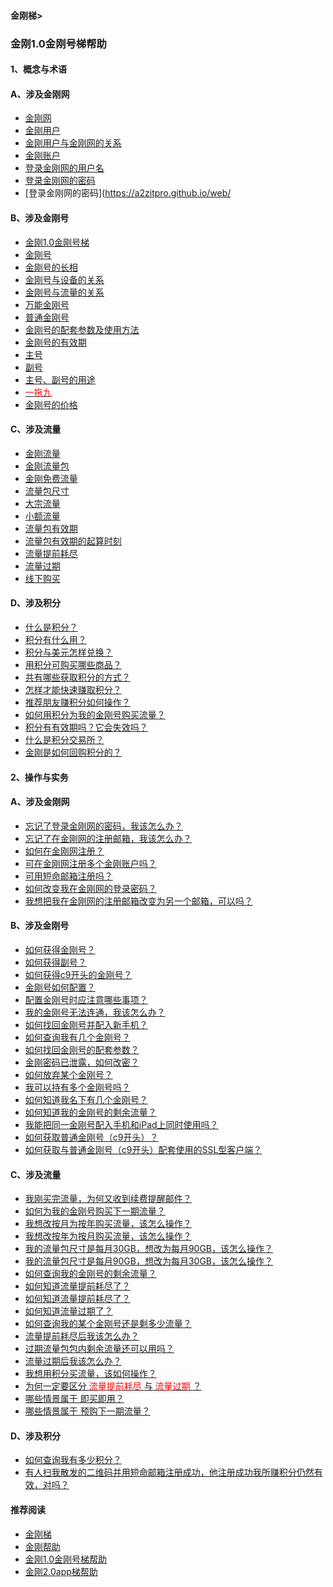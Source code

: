 #### 金刚梯>

### 金刚1.0金刚号梯帮助

#### 1、概念与术语
#### A、涉及金刚网
- [金刚网](https://a2zitpro.github.io/web/kksitecn)
- [金刚用户](https://a2zitpro.github.io/web/kkuser)
- [金刚用户与金刚网的关系](https://a2zitpro.github.io/web/mappingrelationshipbetweenkkuser&kksitecn)
- [金刚账户](https://a2zitpro.github.io/web/kkaccount)
- [登录金刚网的用户名](https://a2zitpro.github.io/web/kkusername&passwdonkksitecn)
- [登录金刚网的密码](https://a2zitpro.github.io/web/kkusername&passwdonkksitecn)
- [登录金刚网的密码](https://a2zitpro.github.io/web/

#### B、涉及金刚号
- [金刚1.0金刚号梯](https://a2zitpro.github.io/web/kkproducts1.0)
- [金刚号](https://a2zitpro.github.io/web/kkid)
- [金刚号的长相](https://a2zitpro.github.io/web/kkidform)
- [金刚号与设备的关系](https://a2zitpro.github.io/web/mappingrelationshipbetweenkkid&device)
- [金刚号与流量的关系](https://a2zitpro.github.io/web/mappingrelationshipbetweenkkid&kkdatatraffic)
- [万能金刚号](https://a2zitpro.github.io/web/multipurposekkid)
- [普通金刚号](https://a2zitpro.github.io/web/singlepurposekkid)
- [金刚号的配套参数及使用方法](https://a2zitpro.github.io/web/parametersofkkid)
- [金刚号的有效期](https://a2zitpro.github.io/web/kkidvalidity)
- [主号](https://a2zitpro.github.io/web/mainkkid) 
- [副号](https://a2zitpro.github.io/web/auxiliarykkid)
- [主号、副号的用途](https://a2zitpro.github.io/web/usageofkkid) 
- [<font color="Red"> 一拖九 </font>](https://a2zitpro.github.io/web/onefornine)
- [金刚号的价格](https://a2zitpro.github.io/web/kkidprice)

#### C、涉及流量
- [金刚流量](https://a2zitpro.github.io/web/kkdatatraffic)
- [金刚流量包](https://a2zitpro.github.io/web/kkdatatrafficpackage)
- [金刚免费流量](https://a2zitpro.github.io/web/kkdatatrafficfree)
- [流量包尺寸](https://a2zitpro.github.io/web/kkdatatrafficsize)
- [大宗流量](https://a2zitpro.github.io/web/bulkkkdatatraffic)
- [小额流量](https://a2zitpro.github.io/web/smallamountkkdatatraffic)
- [流量包有效期](https://a2zitpro.github.io/web/kkdatatrafficvalidityperiod)
- [流量包有效期的起算时刻](https://a2zitpro.github.io/web/kkdatatrafficpakagevalidityperiodstarttime)
- [流量提前耗尽](https://a2zitpro.github.io/web/kkdatatrafficisexhaustedearly)
- [流量过期](https://a2zitpro.github.io/web/kkdatatrafficexpired)
- [线下购买](https://a2zitpro.github.io/web/offlinepurchasedatatraffic)


#### D、涉及积分

- [什么是积分？](https://a2zitpro.github.io/web/kkpoints)
- [积分有什么用？](https://a2zitpro.github.io/web/useofkkpoints)
- [积分与美元怎样兑换？](https://a2zitpro.github.io/web/kkpointstoexchangedollars)
- [用积分可购买哪些商品？](https://a2zitpro.github.io/web/kkgoodsthatcanbepurchasedwithkkpoints)
- [共有哪些获取积分的方式？](https://a2zitpro.github.io/web/waystoearnkkpoints)
- [怎样才能快速赚取积分？](https://a2zitpro.github.io/web/toearnpointsquickly)
- [推荐朋友赚积分如何操作？](https://a2zitpro.github.io/web/workingmethodsofkkreferee)
- [如何用积分为我的金刚号购买流量？](https://a2zitpro.github.io/web/thewaytobuydatatrafficwithpoints)
- [积分有有效期吗？它会失效吗？](https://a2zitpro.github.io/web/kkpointsexpired)
- [什么是积分交易所？](https://a2zitpro.github.io/web/kkpointexchange)
- [金刚是如何回购积分的？](https://a2zitpro.github.io/web/buybackpoints)

#### 2、操作与实务

#### A、涉及金刚网

- [忘记了登录金刚网的密码，我该怎么办？](https://a2zitpro.github.io/web/forgettenpasswdonkksite)
- [忘记了在金刚网的注册邮箱，我该怎么办？](https://a2zitpro.github.io/web/forgettenregemailaddress)
- [如何在金刚网注册？](https://a2zitpro.github.io/web/reginkksitecn)
- [可在金刚网注册多个金刚账户吗？](https://a2zitpro.github.io/web/mutimailboxreginkksitecn)
- [可用短命邮箱注册吗？](https://a2zitpro.github.io/web/disposableemailreg)
- [如何改变我在金刚网的登录密码？]()
- [我想把我在金刚网的注册邮箱改变为另一个邮箱，可以吗？]()

#### B、涉及金刚号
- [如何获得金刚号？](https://a2zitpro.github.io/web/getkkid)
- [如何获得副号？](https://a2zitpro.github.io/web/getauxiliarykkid)
- [如何获得c9开头的金刚号？](https://a2zitpro.github.io/web/getkkidstartingwithc9)
- [金刚号如何配置？](https://a2zitpro.github.io/web/list_kkproducts1.0)
- [配置金刚号时应注意哪些事项？](https://a2zitpro.github.io/web/configurationconsiderations)
- [我的金刚号无法连通，我该怎么办？](https://a2zitpro.github.io/web/)
- [如何找回金刚号并配入新手机？](https://a2zitpro.github.io/web/changetoanewphone)
- [如何查询我有几个金刚号？](https://a2zitpro.github.io/web/howmanykkiddoihave)
- [如何找回金刚号的配套参数？](https://a2zitpro.github.io/web/getbackparameters)
- [金刚密码已泄露，如何改密？](https://a2zitpro.github.io/web/changekkidpasswd)
- [如何放弃某个金刚号？](https://a2zitpro.github.io/web/kkiddrop)
- [我可以持有多个金刚号吗？](https://a2zitpro.github.io/web/mappingrelationshipbetweenkkid&kkuser)
- [如何知道我名下有几个金刚号？](https://a2zitpro.github.io/web/howmanykkiddoihave)
- [如何知道我的金刚号的剩余流量？](https://a2zitpro.github.io/web/howmanykkiddoihave)
- [我能把同一金刚号配入手机和iPad上同时使用吗？](https://a2zitpro.github.io/web/onefornine)
- [如何获取普通金刚号（c9开头）？](https://a2zitpro.github.io/web/getkkidstartingwithc9)
- [如何获取与普通金刚号（c9开头）配套使用的SSL型客户端？](https://a2zitpro.github.io/web/getSSLclientapp)



#### C、涉及流量
- [我刚买完流量，为何又收到续费提醒邮件？](https://a2zitpro.github.io/web/刚买流量又被提醒续费)
- [如何为我的金刚号购买下一期流量？]()
- [我想改按月为按年购买流量，该怎么操作？]()
- [我想改按年为按月购买流量，该怎么操作？]()
- [我的流量包尺寸是每月30GB，想改为每月90GB，该怎么操作？]()
- [我的流量包尺寸是每月90GB，想改为每月30GB，该怎么操作？]()
- [如何查询我的金刚号的剩余流量？](https://a2zitpro.github.io/web/howmanykkiddoihave)
- [如何知道流量提前耗尽了？](https://a2zitpro.github.io/web/流量提前耗尽的识别)
- [如何知道流量提前耗尽了？](https://a2zitpro.github.io/web/kkdatatrafficisexhaustedearlyidentify)
- [如何知道流量过期了？](https://a2zitpro.github.io/web/kkdatatrafficexpiredidentify)
- [如何查询我的某个金刚号还是剩多少流量？](https://a2zitpro.github.io/web/howmanykkiddoihave)
- [流量提前耗尽后我该怎么办？](https://a2zitpro.github.io/web/)
- [过期流量包包内剩余流量还可以用吗？](https://a2zitpro.github.io/web/流量包过期后剩余流量还可以用吗)
- [流量过期后我该怎么办？](https://a2zitpro.github.io/web/)
- [我想用积分买流量，该如何操作？](https://a2zitpro.github.io/web/thewaytobuydatatrafficwithpoints)
- [为何一定要区分<font color="Red"> 流量提前耗尽 </font>与<font color="Red"> 流量过期 </font>？](https://a2zitpro.github.io/web/reasonsfordistinguishingbetweenkkdatatrafficexpiration&earlyexhaustion)
- [哪些情景属于 即买即用？](https://a2zitpro.github.io/web/哪些情景属于即买即用)
- [哪些情景属于 预购下一期流量？](https://a2zitpro.github.io/web/哪些情景属于预购下一期流量)

#### D、涉及积分
- [如何查询我有多少积分？]()
- [有人扫我散发的二维码并用短命邮箱注册成功，他注册成功我所赚积分仍然有效，对吗？](https://a2zitpro.github.io/web/短命邮箱注册之奖励积分)

#### 推荐阅读

- [金刚梯](https://a2zitpro.github.io/web/dlb)
- [金刚帮助](https://a2zitpro.github.io/web/list_helpkkvpn)
- [金刚1.0金刚号梯帮助](https://a2zitpro.github.io/web/list_helpkkvpn1.0)
- [金刚2.0app梯帮助](https://a2zitpro.github.io/web/list_helpkkvpn2.0)
